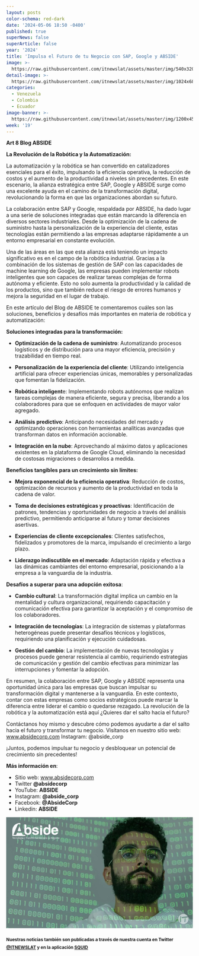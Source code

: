 ```yaml
---
layout: posts
color-schema: red-dark
date: '2024-05-06 18:50 -0400'
published: true
superNews: false
superArticle: false
year: '2024'
title: 'Impulsa el Futuro de tu Negocio con SAP, Google y ABSIDE'
image: >-
  https://raw.githubusercontent.com/itnewslat/assets/master/img/540x320/ABSIDE-SAP-GOOGLE-p.jpg
detail-image: >-
  https://raw.githubusercontent.com/itnewslat/assets/master/img/1024x680/ABSIDE-SAP-GOOGLE-g.jpg
categories:
  - Venezuela
  - Colombia
  - Ecuador
image-banner: >-
  https://raw.githubusercontent.com/itnewslat/assets/master/img/1200x450/ABSIDE-SAP-GOOGLE-l.jpg
week: '19'
---
```

**Art 8 Blog ABSIDE**

**La Revolución de la Robótica y la Automatización:** 

La automatización y la robótica se han convertido en catalizadores esenciales para el éxito, impulsando la eficiencia operativa, la reducción de costos y el aumento de la productividad a niveles sin precedentes. En este escenario, la alianza estratégica entre SAP, Google y ABSIDE surge como una excelente ayuda en el camino de la transformación digital, revolucionando la forma en que las organizaciones abordan su futuro.

La colaboración entre SAP y Google, respaldada por ABSIDE, ha dado lugar a una serie de soluciones integradas que están marcando la diferencia en diversos sectores industriales. Desde la optimización de la cadena de suministro hasta la personalización de la experiencia del cliente, estas tecnologías están permitiendo a las empresas adaptarse rápidamente a un entorno empresarial en constante evolución.

Una de las áreas en las que esta alianza está teniendo un impacto significativo es en el campo de la robótica industrial. Gracias a la combinación de los sistemas de gestión de SAP con las capacidades de machine learning de Google, las empresas pueden implementar robots inteligentes que son capaces de realizar tareas complejas de forma autónoma y eficiente. Esto no solo aumenta la productividad y la calidad de los productos, sino que también reduce el riesgo de errores humanos y mejora la seguridad en el lugar de trabajo.

En este artículo del Blog de ABSIDE te comentaremos cuáles son las soluciones, beneficios y desafíos más importantes en materia de robótica y automatización:

**Soluciones integradas para la transformación:**

- **Optimización de la cadena de suministro**: Automatizando procesos logísticos y de distribución para una mayor eficiencia, precisión y trazabilidad en tiempo real.

- **Personalización de la experiencia del cliente**: Utilizando inteligencia artificial para ofrecer experiencias únicas, memorables y personalizadas que fomentan la fidelización.

- **Robótica inteligent**e: Implementando robots autónomos que realizan tareas complejas de manera eficiente, segura y precisa, liberando a los colaboradores para que se enfoquen en actividades de mayor valor agregado.

- **Análisis predictivo**: Anticipando necesidades del mercado y optimizando operaciones con herramientas analíticas avanzadas que transforman datos en información accionable.

- **Integración en la nube**: Aprovechando al máximo datos y aplicaciones existentes en la plataforma de Google Cloud, eliminando la necesidad de costosas migraciones o desarrollos a medida.

**Beneficios tangibles para un crecimiento sin límites:**

- **Mejora exponencial de la eficiencia operativa**: Reducción de costos, optimización de recursos y aumento de la productividad en toda la cadena de valor.

- **Toma de decisiones estratégicas y proactivas**: Identificación de patrones, tendencias y oportunidades de negocio a través del análisis predictivo, permitiendo anticiparse al futuro y tomar decisiones asertivas.

- **Experiencias de cliente excepcionales**: Clientes satisfechos, fidelizados y promotores de la marca, impulsando el crecimiento a largo plazo.

- **Liderazgo indiscutible en el mercado**: Adaptación rápida y efectiva a las dinámicas cambiantes del entorno empresarial, posicionando a la empresa a la vanguardia de la industria.

**Desafíos a superar para una adopción exitosa**:

- **Cambio cultural**: La transformación digital implica un cambio en la mentalidad y cultura organizacional, requiriendo capacitación y comunicación efectiva para garantizar la aceptación y el compromiso de los colaboradores.

- **Integración de tecnologías**: La integración de sistemas y plataformas heterogéneas puede presentar desafíos técnicos y logísticos, requiriendo una planificación y ejecución cuidadosas.

- **Gestión del cambio**: La implementación de nuevas tecnologías y procesos puede generar resistencia al cambio, requiriendo estrategias de comunicación y gestión del cambio efectivas para minimizar las interrupciones y fomentar la adopción.

En resumen, la colaboración entre SAP, Google y ABSIDE representa una oportunidad única para las empresas que buscan impulsar su transformación digital y mantenerse a la vanguardia. En este contexto, contar con estas empresas como socios estratégicos puede marcar la diferencia entre liderar el cambio o quedarse rezagado. La revolución de la robótica y la automatización está aquí ¿Quieres dar el salto hacia el futuro?

Contáctanos hoy mismo y descubre cómo podemos ayudarte a dar el salto hacia el futuro y transformar tu negocio. Visítanos en nuestro sitio web: www.absidecorp.com Instagram: @abside_corp

¡Juntos, podemos impulsar tu negocio y desbloquear un potencial de crecimiento sin precedentes!

**Más información en**:
- Sitio web: www.absidecorp.com
- Twitter **@absidecorp**
- YouTube: **ABSIDE**
- Instagram: **@abside_corp**
- Facebook: **@AbsideCorp**
- Linkedin: **ABSIDE**

![](https://raw.githubusercontent.com/itnewslat/assets/master/img/540x320/ABSIDE-SAP-GOOGLE-p.jpg)

<tbody>
<tr>
<td style="text-align: justify;"><sub><strong>Nuestras noticias también son publicadas a través de nuestra cuenta en Twitter <a href="https://twitter.com/itnewslat?lang=es">@ITNEWSLAT</a> y en la aplicación <a href="https://squidapp.co/en/">SQUID</a></strong></sub></td>
</tr>
</tbody>
</table>
